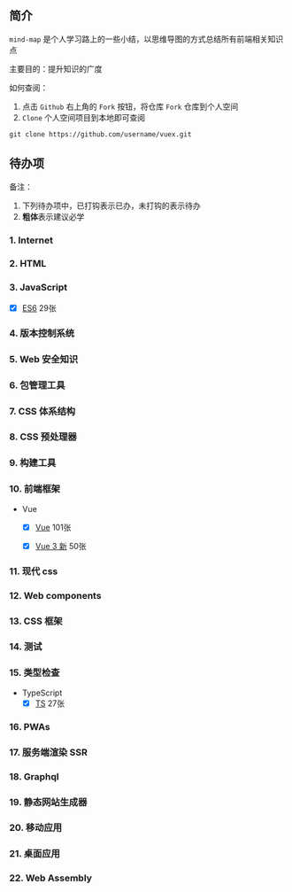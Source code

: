 ## 简介

`mind-map` 是个人学习路上的一些小结，以思维导图的方式总结所有前端相关知识点

主要目的：提升知识的广度

如何查阅：
1. 点击 `Github` 右上角的 `Fork` 按钮，将仓库 `Fork` 仓库到个人空间
2. `Clone` 个人空间项目到本地即可查阅
```
git clone https://github.com/username/vuex.git
```




## 待办项

备注：
1. 下列待办项中，已打钩表示已办，未打钩的表示待办
2. **粗体**表示建议必学
> 


### 1. Internet
### 2. HTML
### 3. JavaScript
- [x] [ES6](https://github.com/jCodeLife/mind-map/tree/master/ES6(29%E5%BC%A0%E5%9B%BE)) 29张
### 4. 版本控制系统
### 5. Web 安全知识

### 6. 包管理工具

### 7. CSS 体系结构

### 8. CSS 预处理器

### 9. 构建工具

### 10. 前端框架
- Vue

    - [x] [Vue](https://github.com/jCodeLife/mind-map/tree/master/Vue(101%E5%BC%A0%E5%9B%BE)) 101张
    - [x] [Vue 3 新](https://github.com/jCodeLife/mind-map/tree/master/Vue3%E6%96%B0%E6%96%87%E6%A1%A3) 50张


### 11. 现代 css

### 12. Web components

### 13. CSS 框架


### 14. 测试

### 15. 类型检查
- TypeScript
    - [x] [TS](https://github.com/jCodeLife/mind-map/tree/master/TS%EF%BC%8827%E5%BC%A0%E5%9B%BE%EF%BC%89) 27张

### 16. PWAs

### 17. 服务端渲染 SSR

### 18. Graphql

### 19. 静态网站生成器

### 20. 移动应用

### 21. 桌面应用

### 22. Web Assembly